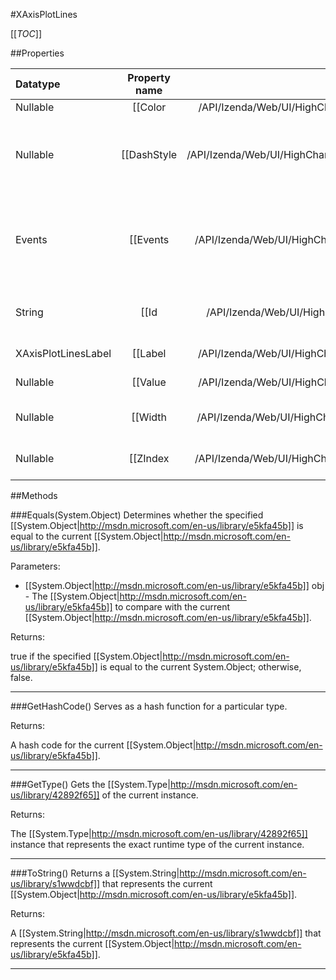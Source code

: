 #XAxisPlotLines

[[_TOC_]]

##Properties

|Datatype|Property name|Property description|Default Value|
|:-------|:----------:|:-----------------:|:-----------:|
|Nullable|[[Color|/API/Izenda/Web/UI/HighCharts/Options/CodeSamples/Izenda_Web_UI_HighCharts_Options_XAxisPlotLines_Color]]| The color of the line. |null|
|Nullable|[[DashStyle|/API/Izenda/Web/UI/HighCharts/Options/CodeSamples/Izenda_Web_UI_HighCharts_Options_XAxisPlotLines_DashStyle]]| The dashing or dot style for the plot line. For possible values see <a href="http://jsfiddle.net/gh/get/jquery/1.7.1/highslide-software/highcharts.com/tree/master/samples/highcharts/plotoptions/series-dashstyle-all/"> this overview</a>. Default: Solid |null|
|Events|[[Events|/API/Izenda/Web/UI/HighCharts/Options/CodeSamples/Izenda_Web_UI_HighCharts_Options_XAxisPlotLines_Events]]| An object defining mouse events for the plot line. Supported properties are <code>click</code>, <code>mouseover</code>, <code>mouseout</code>, <code>mousemove</code>. |null|
|String|[[Id|/API/Izenda/Web/UI/HighCharts/Options/CodeSamples/Izenda_Web_UI_HighCharts_Options_XAxisPlotLines_Id]]| An id used for identifying the plot line in Axis.removePlotLine. |null|
|XAxisPlotLinesLabel|[[Label|/API/Izenda/Web/UI/HighCharts/Options/CodeSamples/Izenda_Web_UI_HighCharts_Options_XAxisPlotLines_Label]]| Text labels for the plot bands |null|
|Nullable|[[Value|/API/Izenda/Web/UI/HighCharts/Options/CodeSamples/Izenda_Web_UI_HighCharts_Options_XAxisPlotLines_Value]]| The position of the line in axis units. |null|
|Nullable|[[Width|/API/Izenda/Web/UI/HighCharts/Options/CodeSamples/Izenda_Web_UI_HighCharts_Options_XAxisPlotLines_Width]]| The width or thickness of the plot line. |null|
|Nullable|[[ZIndex|/API/Izenda/Web/UI/HighCharts/Options/CodeSamples/Izenda_Web_UI_HighCharts_Options_XAxisPlotLines_ZIndex]]| The z index of the plot line within the chart. |null|


##Methods

###Equals(System.Object)
Determines whether the specified [[System.Object|http://msdn.microsoft.com/en-us/library/e5kfa45b]] is equal to the current [[System.Object|http://msdn.microsoft.com/en-us/library/e5kfa45b]].

Parameters: 

* [[System.Object|http://msdn.microsoft.com/en-us/library/e5kfa45b]] obj  - The [[System.Object|http://msdn.microsoft.com/en-us/library/e5kfa45b]] to compare with the current [[System.Object|http://msdn.microsoft.com/en-us/library/e5kfa45b]].





Returns:

true if the specified [[System.Object|http://msdn.microsoft.com/en-us/library/e5kfa45b]] is equal to the current System.Object; otherwise, false.


---


###GetHashCode()
 Serves as a hash function for a particular type.  





Returns:

A hash code for the current [[System.Object|http://msdn.microsoft.com/en-us/library/e5kfa45b]].


---


###GetType()
Gets the [[System.Type|http://msdn.microsoft.com/en-us/library/42892f65]] of the current instance.





Returns:

The [[System.Type|http://msdn.microsoft.com/en-us/library/42892f65]] instance that represents the exact runtime type of the current instance.


---


###ToString()
Returns a [[System.String|http://msdn.microsoft.com/en-us/library/s1wwdcbf]] that represents the current [[System.Object|http://msdn.microsoft.com/en-us/library/e5kfa45b]].





Returns:

A [[System.String|http://msdn.microsoft.com/en-us/library/s1wwdcbf]] that represents the current [[System.Object|http://msdn.microsoft.com/en-us/library/e5kfa45b]].


---


